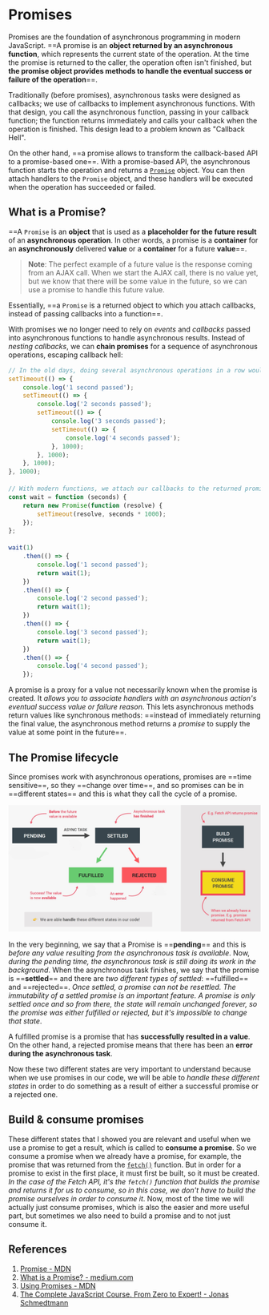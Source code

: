 # Promises

Promises are the foundation of asynchronous programming in modern JavaScript. ==A promise is an **object returned by an asynchronous function**, which represents the current state of the operation. At the time the promise is returned to the caller, the operation often isn't finished, but **the promise object provides methods to handle the eventual success or failure of the operation**==.

Traditionally (before promises), asynchronous tasks were designed as callbacks; we use of callbacks to implement asynchronous functions. With that design, you call the asynchronous function, passing in your callback function; the function returns immediately and calls your callback when the operation is finished. This design lead to a problem known as "Callback Hell".

On the other hand, ==a promise allows to transform the callback-based API to a promise-based one==. With a promise-based API, the asynchronous function starts the operation and returns a [`Promise`](https://developer.mozilla.org/en-US/docs/Web/JavaScript/Reference/Global_Objects/Promise) object. You can then attach handlers to the `Promise` object, and these handlers will be executed when the operation has succeeded or failed.

## What is a Promise?

==A `Promise` is an **object** that is used as a **placeholder for the future result** of an **asynchronous operation**. In other words, a promise is a **container** for an **asynchronously** delivered **value** or a **container** for a future **value**==.

> **Note**: The perfect example of a future value is the response coming from an AJAX call. When we start the AJAX call, there is no value yet, but we know that there will be some value in the future, so we can use a promise to handle this future value.

Essentially, ==a `Promise` is a returned object to which you attach callbacks, instead of passing callbacks into a function==. 

With promises we no longer need to rely on _events_ and _callbacks_ passed into asynchronous functions to handle asynchronous results. Instead of _nesting callbacks_, we can **chain promises** for a sequence of asynchronous operations, escaping callback hell:

```js
// In the old days, doing several asynchronous operations in a row would lead to the classic callback pyramid of doom (Callback Hell):
setTimeout(() => {
    console.log('1 second passed');
    setTimeout(() => {
        console.log('2 seconds passed');
        setTimeout(() => {
            console.log('3 seconds passed');
            setTimeout(() => {
                console.log('4 seconds passed');
            }, 1000);
        }, 1000);
    }, 1000);
}, 1000);

// With modern functions, we attach our callbacks to the returned promises instead, forming a promise chain
const wait = function (seconds) {
    return new Promise(function (resolve) {
        setTimeout(resolve, seconds * 1000);
    });
};

wait(1)
    .then(() => {
    	console.log('1 second passed');
    	return wait(1);
	})
    .then(() => {
    	console.log('2 second passed');
    	return wait(1);
	})
    .then(() => {
    	console.log('3 second passed');
    	return wait(1);
	})
    .then(() => {
    	console.log('4 second passed');
	});

```

A promise is a proxy for a value not necessarily known when the promise is created. It _allows you to associate handlers with an asynchronous action's eventual success value or failure reason_. This lets asynchronous methods return values like synchronous methods: ==instead of immediately returning the final value, the asynchronous method returns a *promise* to supply the value at some point in the future==.

## The Promise lifecycle

Since promises work with asynchronous operations, promises are ==time sensitive==, so they ==change over time==, and so promises can be in ==different states== and this is what they call the cycle of a promise.

![asynchronous-promises1](../../img/asynchronous_promises1.jpg)

In the very beginning, we say that a Promise is ==**pending**== and this is _before any value resulting from the asynchronous task is available_. Now, _during the pending time, the asynchronous task is still doing its work in the background_. When the asynchronous task finishes, we say that the promise is ==**settled**== and there are _two different types of settled_: ==fulfilled== and ==rejected==. _Once settled, a promise can not be resettled. The immutability of a settled promise is an important feature. A promise is only settled once and so from there, the state will remain unchanged forever, so the promise was either fulfilled or rejected, but it's impossible to change that state_.

A fulfilled promise is a promise that has **successfully resulted in a value**. On the other hand, a rejected promise means that there has been an **error during the asynchronous task**.

Now these two different states are very important to understand because when we use promises in our code, we will be able to _handle these different states_ in order to do something as a result of either a successful promise or a rejected one.

## Build & consume promises

These different states that I showed you are relevant and useful when we use a promise to get a result, which is called to **consume a promise**. So we consume a promise when we already have a promise, for example, the promise that was returned from the [`fetch()`](https://developer.mozilla.org/en-US/docs/Web/API/fetch) function. But in order for a promise to exist in the first place, it must first be built, so it must be created. _In the case of the Fetch API, it's the `fetch()` function that builds the promise and returns it for us to consume, so in this case, we don't have to build the promise ourselves in order to consume it_. Now, most of the time we will actually just consume promises, which is also the easier and more useful part, but sometimes we also need to build a promise and to not just consume it.

## References

1. [Promise - MDN](https://developer.mozilla.org/en-US/docs/Web/JavaScript/Reference/Global_Objects/Promise)
1. [What is a Promise? - medium.com](https://medium.com/javascript-scene/master-the-javascript-interview-what-is-a-promise-27fc71e77261#.aa7ubggsy)
1. [Using Promises - MDN](https://developer.mozilla.org/en-US/docs/Web/JavaScript/Guide/Using_promises)
1. [The Complete JavaScript Course. From Zero to Expert! - Jonas Schmedtmann](https://www.udemy.com/course/the-complete-javascript-course/?utm_source=adwords&utm_medium=udemyads&utm_campaign=JavaScript_v.PROF_la.EN_cc.ROWMTA-B_ti.6368&utm_content=deal4584&utm_term=_._ag_130756014153_._ad_558386196906_._kw__._de_c_._dm__._pl__._ti_dsa-774930039569_._li_1011789_._pd__._&matchtype=&gclid=CjwKCAjwiuuRBhBvEiwAFXKaNCuaAhZ8UB5kIldtb76eeAyfM0SUKeceBq3FKF24pNxDVe-_g0-DPxoCnWwQAvD_BwE)
